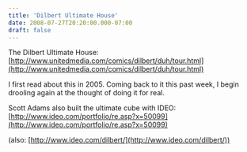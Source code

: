 ```yaml
---
title: 'Dilbert Ultimate House'
date: 2008-07-27T20:20:00.000-07:00
draft: false
---
```


The Dilbert Ultimate House: [http://www.unitedmedia.com/comics/dilbert/duh/tour.html](http://www.unitedmedia.com/comics/dilbert/duh/tour.html)  
  
I first read about this in 2005. Coming back to it this past week, I begin drooling again at the thought of doing it for real.  
  
Scott Adams also built the ultimate cube with IDEO: [http://www.ideo.com/portfolio/re.asp?x=50099](http://www.ideo.com/portfolio/re.asp?x=50099)  
  
(also: [http://www.ideo.com/dilbert/](http://www.ideo.com/dilbert/))